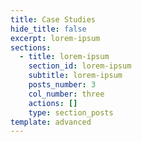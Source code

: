 ```yaml
---
title: Case Studies
hide_title: false
excerpt: lorem-ipsum
sections:
  - title: lorem-ipsum
    section_id: lorem-ipsum
    subtitle: lorem-ipsum
    posts_number: 3
    col_number: three
    actions: []
    type: section_posts
template: advanced
---
```

